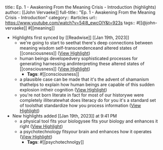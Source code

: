 title:: Ep. 1 - Awakening From the Meaning Crisis - Introduction (highlights)
author:: [[John Vervaeke]]
full-title:: "Ep. 1 - Awakening From the Meaning Crisis - Introduction"
category:: #articles
url:: https://www.youtube.com/watch?v=54l8_ewcOlY&t=923s
tags:: #[[@john-vervaeke]] #[[meaning]]

- Highlights first synced by [[Readwise]] [[Jan 19th, 2023]]
	- we're going to start to seethat there's deep connections between meaning wisdom self-transcendenceand altered states of [[consciousness]] ([View Highlight](https://read.readwise.io/read/01gq4p6vkhyye6a01a7gwdg67q))
	- human beings developedvery sophisticated processes for generating harnessing andinterpreting these altered states of [[consciousness]] ([View Highlight](https://read.readwise.io/read/01gq4pc9713n7c36egthn8sy49))
		- **Tags**: #[[consciousness]]
	- a plausible case can be made that it's the advent of shamanism thathelps to explain how human beings are capable of this sudden explosion intheir cognition ([View Highlight](https://read.readwise.io/read/01gq4pp1mghbjzbtsrgz3zja12))
	- you're not born literate in fact for most of our historywe were completely illiteratewhat does literacy do for you it's a standard set of toolsthat standardize how you process information ([View Highlight](https://read.readwise.io/read/01gq4pmqnj4r60fe1f6wq9rc8b))
- New highlights added [[Jan 19th, 2023]] at 9:41 PM
	- a physical tool fits your biologysee fits your biology and enhances it right ([View Highlight](https://read.readwise.io/read/01gq4pvzbw1rra21jc5dkhbrv7))
	- a psychotechnology fitsyour brain and enhances how it operates ([View Highlight](https://read.readwise.io/read/01gq4q1ycam6hmb4vcpsann55e))
		- **Tags**: #[[psychotechnolgy]]